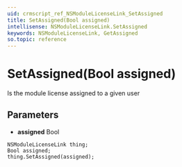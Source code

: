 ```yaml
---
uid: crmscript_ref_NSModuleLicenseLink_SetAssigned
title: SetAssigned(Bool assigned)
intellisense: NSModuleLicenseLink.SetAssigned
keywords: NSModuleLicenseLink, GetAssigned
so.topic: reference
---
```


# SetAssigned(Bool assigned)

Is the module license assigned to a given user

## Parameters

* **assigned** Bool

```crmscript
NSModuleLicenseLink thing;
Bool assigned;
thing.SetAssigned(assigned);
```

